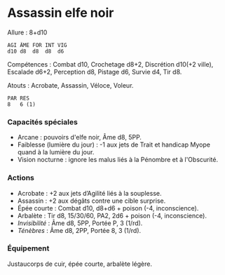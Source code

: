 # Assassin elfe noir

Allure : 8+d10

	AGI	ÂME	FOR	INT	VIG
	d10	d8	d8	d8	d6

Compétences : Combat d10, Crochetage d8+2, Discrétion d10(+2 ville), Escalade d6+2, Perception d8, Pistage d6, Survie d4, Tir d8.

Atouts : Acrobate, Assassin, Véloce, Voleur.

	PAR	RES
	8	6 (1)

### Capacités spéciales
- Arcane : pouvoirs d'elfe noir, Âme d8, 5PP.
- Faiblesse (lumière du jour) : -1 aux jets de Trait et handicap Myope quand à la lumière du jour.
- Vision nocturne : ignore les malus liés à la Pénombre et à l'Obscurité.

### Actions
- Acrobate : +2 aux jets d’Agilité liés à la souplesse.
- Assassin : +2 aux dégâts contre une cible surprise.
- Épée courte : Combat d10, d8+d6 + poison (-4, inconscience).
- Arbalète : Tir d8, 15/30/60, PA2, 2d6 + poison (-4, inconscience).
- _Invisibilité_ : Âme d8, 5PP, Portée P, 3 (1/rd).
- _Ténèbres_ : Âme d8, 2PP, Portée 8, 3 (1/rd).

### Équipement
Justaucorps de cuir, épée courte, arbalète légère.
